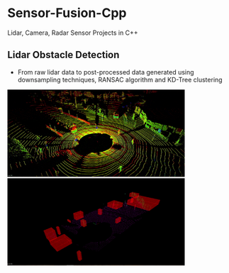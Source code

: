 # Sensor-Fusion-Cpp
Lidar, Camera, Radar Sensor Projects in C++

## Lidar Obstacle Detection
- From raw lidar data to post-processed data generated using downsampling techniques, RANSAC algorithm and KD-Tree clustering
<p float="left">
  <img src="https://github.com/anaskhan496/Sensor-Fusion-Cpp/blob/main/Lidar-Obstacle-Detection/videos/raw_lidar_data_2.gif" width="400" />
  <img src="https://github.com/anaskhan496/Sensor-Fusion-Cpp/blob/main/Lidar-Obstacle-Detection/videos/final_lidar_data_2.gif" width="400" />
</p>
